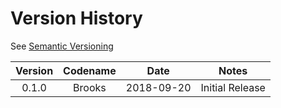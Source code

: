 # Version History

See [Semantic Versioning](http://semver.org/spec/v2.0.0.html)

|Version|Codename|Date|Notes|
|:---:|:---:|:---:|---|
|0.1.0|Brooks|2018-09-20|Initial Release|
